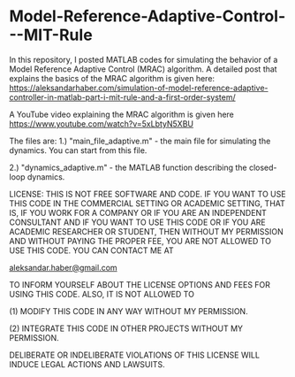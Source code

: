 # Model-Reference-Adaptive-Control---MIT-Rule

In this repository, I posted MATLAB codes for simulating the behavior of a Model Reference Adaptive Control (MRAC) algorithm. 
A detailed post that explains the basics of the MRAC algorithm is given here:
https://aleksandarhaber.com/simulation-of-model-reference-adaptive-controller-in-matlab-part-i-mit-rule-and-a-first-order-system/

A YouTube video explaining the MRAC algorithm is given here
https://www.youtube.com/watch?v=5xLbtyN5XBU

The files are: 
1.) "main_file_adaptive.m" - the main file for simulating the dynamics. You can start from this file.

2.) "dynamics_adaptive.m" - the MATLAB function describing the closed-loop dynamics. 


LICENSE: 
THIS IS NOT FREE SOFTWARE AND CODE. IF YOU WANT TO USE THIS CODE IN THE COMMERCIAL SETTING OR ACADEMIC SETTING, THAT IS, IF YOU WORK FOR A COMPANY OR IF YOU ARE AN INDEPENDENT CONSULTANT AND IF YOU WANT TO USE THIS CODE OR IF YOU ARE ACADEMIC RESEARCHER OR STUDENT, THEN WITHOUT MY PERMISSION AND WITHOUT PAYING THE PROPER FEE, YOU ARE NOT ALLOWED TO USE THIS CODE. YOU CAN CONTACT ME AT

aleksandar.haber@gmail.com

TO INFORM YOURSELF ABOUT THE LICENSE OPTIONS AND FEES FOR USING THIS CODE.
ALSO, IT IS NOT ALLOWED TO 

(1) MODIFY THIS CODE IN ANY WAY WITHOUT MY PERMISSION.

(2) INTEGRATE THIS CODE IN OTHER PROJECTS WITHOUT MY PERMISSION.

 DELIBERATE OR INDELIBERATE VIOLATIONS OF THIS LICENSE WILL INDUCE LEGAL ACTIONS AND LAWSUITS. 
